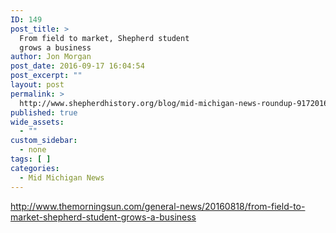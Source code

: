 ```yaml
---
ID: 149
post_title: >
  From field to market, Shepherd student
  grows a business
author: Jon Morgan
post_date: 2016-09-17 16:04:54
post_excerpt: ""
layout: post
permalink: >
  http://www.shepherdhistory.org/blog/mid-michigan-news-roundup-9172016/
published: true
wide_assets:
  - ""
custom_sidebar:
  - none
tags: [ ]
categories:
  - Mid Michigan News
---
```

http://www.themorningsun.com/general-news/20160818/from-field-to-market-shepherd-student-grows-a-business